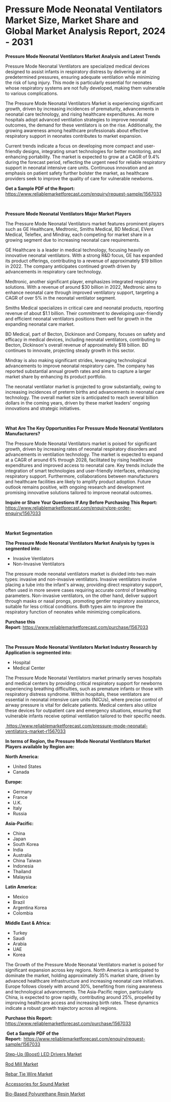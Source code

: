 <p><h1>Pressure Mode Neonatal Ventilators Market Size, Market Share and Global Market Analysis Report, 2024 - 2031</h1></p><p><strong>Pressure Mode Neonatal Ventilators Market Analysis and Latest Trends</strong></p>
<p><p>Pressure Mode Neonatal Ventilators are specialized medical devices designed to assist infants in respiratory distress by delivering air at predetermined pressures, ensuring adequate ventilation while minimizing the risk of lung injury. This mode is particularly essential for neonates whose respiratory systems are not fully developed, making them vulnerable to various complications.</p><p>The Pressure Mode Neonatal Ventilators Market is experiencing significant growth, driven by increasing incidences of prematurity, advancements in neonatal care technology, and rising healthcare expenditures. As more hospitals adopt advanced ventilation strategies to improve neonatal outcomes, the demand for these ventilators is on the rise. Additionally, the growing awareness among healthcare professionals about effective respiratory support in neonates contributes to market expansion.</p><p>Current trends indicate a focus on developing more compact and user-friendly designs, integrating smart technologies for better monitoring, and enhancing portability. The market is expected to grow at a CAGR of 9.4% during the forecast period, reflecting the urgent need for reliable respiratory support in neonatal intensive care units. Continuous innovation and an emphasis on patient safety further bolster the market, as healthcare providers seek to improve the quality of care for vulnerable newborns.</p></p>
<p><strong>Get a Sample PDF of the Report:&nbsp;</strong> <a href="https://www.reliablemarketforecast.com/enquiry/request-sample/1567033">https://www.reliablemarketforecast.com/enquiry/request-sample/1567033</a></p>
<p>&nbsp;</p>
<p><strong>Pressure Mode Neonatal Ventilators Major Market Players</strong></p>
<p><p>The Pressure Mode Neonatal Ventilators market features prominent players such as GE Healthcare, Medtronic, Smiths Medical, BD Medical, EVent Medical, Teleflex, and Mindray, each competing for market share in a growing segment due to increasing neonatal care requirements.</p><p>GE Healthcare is a leader in medical technology, focusing heavily on innovative neonatal ventilators. With a strong R&D focus, GE has expanded its product offerings, contributing to a revenue of approximately $19 billion in 2022. The company anticipates continued growth driven by advancements in respiratory care technology.</p><p>Medtronic, another significant player, emphasizes integrated respiratory solutions. With a revenue of around $30 billion in 2022, Medtronic aims to enhance neonatal care through improved ventilatory support, targeting a CAGR of over 5% in the neonatal ventilator segment.</p><p>Smiths Medical specializes in critical care and neonatal products, reporting revenue of about $1.1 billion. Their commitment to developing user-friendly and efficient neonatal ventilators positions them well for growth in the expanding neonatal care market.</p><p>BD Medical, part of Becton, Dickinson and Company, focuses on safety and efficacy in medical devices, including neonatal ventilators, contributing to Becton, Dickinson's overall revenue of approximately $18 billion. BD continues to innovate, projecting steady growth in this sector.</p><p>Mindray is also making significant strides, leveraging technological advancements to improve neonatal respiratory care. The company has reported substantial annual growth rates and aims to capture a larger market share by enhancing its product portfolio.</p><p>The neonatal ventilator market is projected to grow substantially, owing to increasing incidences of preterm births and advancements in neonatal care technology. The overall market size is anticipated to reach several billion dollars in the coming years, driven by these market leaders' ongoing innovations and strategic initiatives.</p></p>
<p>&nbsp;</p>
<p><strong>What Are The Key Opportunities For Pressure Mode Neonatal Ventilators Manufacturers?</strong></p>
<p><p>The Pressure Mode Neonatal Ventilators market is poised for significant growth, driven by increasing rates of neonatal respiratory disorders and advancements in ventilation technology. The market is expected to expand at a CAGR of around 6% through 2028, facilitated by rising healthcare expenditures and improved access to neonatal care. Key trends include the integration of smart technologies and user-friendly interfaces, enhancing respiratory support. Furthermore, collaborations between manufacturers and healthcare facilities are likely to amplify product adoption. Future outlook remains positive, with ongoing research and development promising innovative solutions tailored to improve neonatal outcomes.</p></p>
<p><strong>Inquire or Share Your Questions If Any Before Purchasing This Report:</strong> <a href="https://www.reliablemarketforecast.com/enquiry/pre-order-enquiry/1567033">https://www.reliablemarketforecast.com/enquiry/pre-order-enquiry/1567033</a></p>
<p>&nbsp;</p>
<p><strong>Market Segmentation</strong></p>
<p><strong>The Pressure Mode Neonatal Ventilators Market Analysis by types is segmented into:</strong></p>
<p><ul><li>Invasive Ventilators</li><li>Non-Invasive Ventilators</li></ul></p>
<p><p>The pressure mode neonatal ventilators market is divided into two main types: invasive and non-invasive ventilators. Invasive ventilators involve placing a tube into the infant's airway, providing direct respiratory support, often used in more severe cases requiring accurate control of breathing parameters. Non-invasive ventilators, on the other hand, deliver support through masks or nasal prongs, promoting gentler respiratory assistance, suitable for less critical conditions. Both types aim to improve the respiratory function of neonates while minimizing complications.</p></p>
<p><strong>Purchase this Report:&nbsp;</strong><a href="https://www.reliablemarketforecast.com/purchase/1567033">https://www.reliablemarketforecast.com/purchase/1567033</a></p>
<p>&nbsp;</p>
<p><strong>The Pressure Mode Neonatal Ventilators Market Industry Research by Application is segmented into:</strong></p>
<p><ul><li>Hospital</li><li>Medical Center</li></ul></p>
<p><p>The Pressure Mode Neonatal Ventilators market primarily serves hospitals and medical centers by providing critical respiratory support for newborns experiencing breathing difficulties, such as premature infants or those with respiratory distress syndrome. Within hospitals, these ventilators are essential in neonatal intensive care units (NICUs), where precise control of airway pressure is vital for delicate patients. Medical centers also utilize these devices for outpatient care and emergency situations, ensuring that vulnerable infants receive optimal ventilation tailored to their specific needs.</p></p>
<p><a href="https://www.reliablemarketforecast.com/pressure-mode-neonatal-ventilators-market-r1567033">&nbsp;https://www.reliablemarketforecast.com/pressure-mode-neonatal-ventilators-market-r1567033</a></p>
<p><strong>In terms of Region, the Pressure Mode Neonatal Ventilators Market Players available by Region are:</strong></p>
<p>
    <p> <strong> North America: </strong>
        <ul>
            <li>United States</li>
            <li>Canada</li>
        </ul>
        </p> 
    <p> <strong> Europe: </strong>
        <ul>
            <li>Germany</li>
            <li>France</li>
            <li>U.K.</li>
            <li>Italy</li>
            <li>Russia</li>
        </ul>
        </p> 
    <p> <strong> Asia-Pacific: </strong>
        <ul>
            <li>China</li>
            <li>Japan</li>
            <li>South Korea</li>
            <li>India</li>
            <li>Australia</li>
            <li>China Taiwan</li>
            <li>Indonesia</li>
            <li>Thailand</li>
            <li>Malaysia</li>
        </ul>
        </p> 
    <p> <strong> Latin America: </strong>
        <ul>
            <li>Mexico</li>
            <li>Brazil</li>
            <li>Argentina Korea</li>
            <li>Colombia</li>
        </ul>
        </p> 
    <p> <strong> Middle East & Africa: </strong>
        <ul>
            <li>Turkey</li>
            <li>Saudi</li>
            <li>Arabia</li>
            <li>UAE</li>
            <li>Korea</li>
        </ul>
    </p>
    </p>
<p><p>The Growth of the Pressure Mode Neonatal Ventilators market is poised for significant expansion across key regions. North America is anticipated to dominate the market, holding approximately 35% market share, driven by advanced healthcare infrastructure and increasing neonatal care initiatives. Europe follows closely with around 30%, benefiting from rising awareness and technological advancements. The Asia-Pacific region, particularly China, is expected to grow rapidly, contributing around 25%, propelled by improving healthcare access and increasing birth rates. These dynamics indicate a robust growth trajectory across all regions.</p></p>
<p><strong>Purchase this Report: </strong><a href="https://www.reliablemarketforecast.com/purchase/1567033">https://www.reliablemarketforecast.com/purchase/1567033</a></p>
<p>&nbsp;<strong>Get a Sample PDF of the Report:&nbsp;&nbsp;</strong><a href="https://www.reliablemarketforecast.com/enquiry/request-sample/1567033">https://www.reliablemarketforecast.com/enquiry/request-sample/1567033</a></p>
<p><strong></strong></p>
<p><p><a href="https://issuu.com/reportprime-2/docs/step-up-boost-led-drivers-market-si_2cac26f6f2ad5a">Step-Up (Boost) LED Drivers Market</a></p><p><a href="https://www.linkedin.com/pulse/deep-dive-rod-mill-market-itstrends-segmentation-competitive-wfgve?trackingId=tfbHZJjsQ%2FWviOMKatoygQ%3D%3D">Rod Mill Market</a></p><p><a href="https://www.linkedin.com/pulse/what-emerging-market-trends-rebar-tie-wire-detailed-overview-odnoe?trackingId=LY684uYuQd2LlKdLJNPGmw%3D%3D">Rebar Tie Wire Market</a></p><p><a href="https://issuu.com/reportprime-2/docs/accessories-for-sound-market-size-2_9e7b3fbb6adf58">Accessories for Sound Market</a></p><p><a href="https://medium.com/@samwright606679/pioneering-growth-analyzing-global-bio-based-polyurethane-resin-market-dynamics-2024-2031-8d1417521d77">Bio-Based Polyurethane Resin Market</a></p></p>